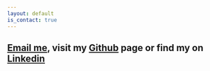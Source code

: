 ```yaml
---
layout: default
is_contact: true
---
```


[Email me](mailto:sharon.brizinov+contact@gmail.com), visit my [Github](https://github.com/SharonBrizinov) page or find my on [Linkedin](https://www.linkedin.com/in/sharonbrizinov/)
---

